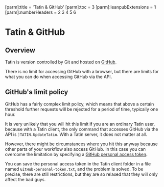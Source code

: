 [parm]:title             = 'Tatin & GitHub'
[parm]:toc               = 3
[parm]:leanpubExtensions = 1
[parm]:numberHeaders     = 2 3 4 5 6




# Tatin & GitHub


## Overview

Tatin is version controlled by Git and hosted on [GitHub](https://github.com).

There is no limit for accessing GitHub with a browser, but there are limits for what you can do when accessing GitHub via the API.


## GitHub's limit policy

GitHub has a fairly complex limit policy, which means that above a certain threshold further requests will be rejected for a period of time, typically one hour.

It is very unlikely that you will hit this limit if you are an ordinary Tatin user, because with a Tatin client, the only command that accesses GitHub via the API is `]TATIN.UpdateTatin`. With a Tatin server, it does not matter at all.

However, there might be circumstances where you hit this anyway because other parts of your workflow also access GitHub. In this case you can overcome the limitation by specifying a [GitHub personal access token](https://docs.github.com/en/authentication/keeping-your-account-and-data-secure/managing-your-personal-access-tokens "Link to GitHub`s documentation").

You can save the personal access token in the Tatin client folder in a file named `GitHub-personal-token.txt`, and the problem is solved. To be precise, there are still restrictions, but they are so relaxed that they will only affect the bad guys.

